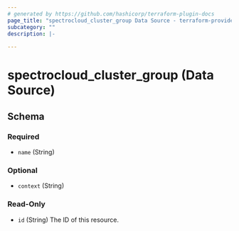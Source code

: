 ```yaml
---
# generated by https://github.com/hashicorp/terraform-plugin-docs
page_title: "spectrocloud_cluster_group Data Source - terraform-provider-spectrocloud"
subcategory: ""
description: |-
  
---
```


# spectrocloud_cluster_group (Data Source)





<!-- schema generated by tfplugindocs -->
## Schema

### Required

- `name` (String)

### Optional

- `context` (String)

### Read-Only

- `id` (String) The ID of this resource.


